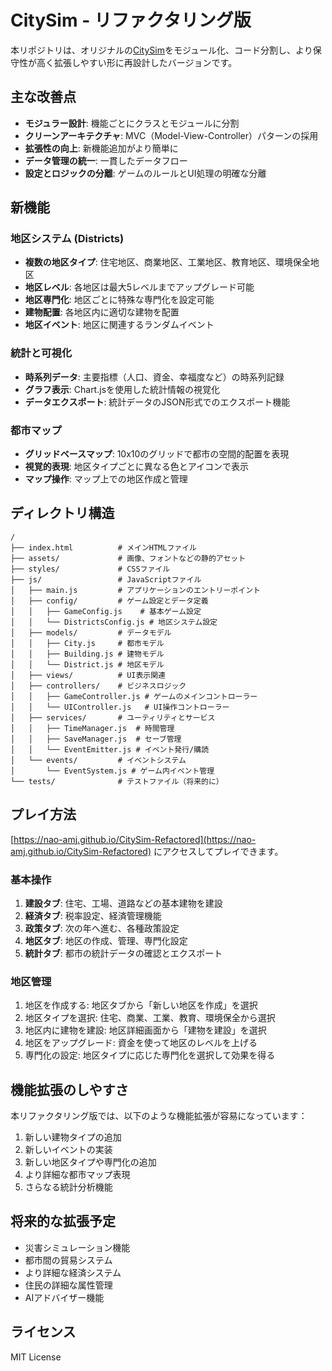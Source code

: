 # CitySim - リファクタリング版

本リポジトリは、オリジナルの[CitySim](https://github.com/nao-amj/CitySim)をモジュール化、コード分割し、より保守性が高く拡張しやすい形に再設計したバージョンです。

## 主な改善点

- **モジュラー設計**: 機能ごとにクラスとモジュールに分割
- **クリーンアーキテクチャ**: MVC（Model-View-Controller）パターンの採用
- **拡張性の向上**: 新機能追加がより簡単に
- **データ管理の統一**: 一貫したデータフロー
- **設定とロジックの分離**: ゲームのルールとUI処理の明確な分離

## 新機能

### 地区システム (Districts)
- **複数の地区タイプ**: 住宅地区、商業地区、工業地区、教育地区、環境保全地区
- **地区レベル**: 各地区は最大5レベルまでアップグレード可能
- **地区専門化**: 地区ごとに特殊な専門化を設定可能
- **建物配置**: 各地区内に適切な建物を配置
- **地区イベント**: 地区に関連するランダムイベント

### 統計と可視化
- **時系列データ**: 主要指標（人口、資金、幸福度など）の時系列記録
- **グラフ表示**: Chart.jsを使用した統計情報の視覚化
- **データエクスポート**: 統計データのJSON形式でのエクスポート機能

### 都市マップ
- **グリッドベースマップ**: 10x10のグリッドで都市の空間的配置を表現
- **視覚的表現**: 地区タイプごとに異なる色とアイコンで表示
- **マップ操作**: マップ上での地区作成と管理

## ディレクトリ構造

```
/
├── index.html          # メインHTMLファイル
├── assets/             # 画像、フォントなどの静的アセット
├── styles/             # CSSファイル
├── js/                 # JavaScriptファイル
│   ├── main.js         # アプリケーションのエントリーポイント
│   ├── config/         # ゲーム設定とデータ定義
│   │   ├── GameConfig.js    # 基本ゲーム設定
│   │   └── DistrictsConfig.js # 地区システム設定
│   ├── models/         # データモデル
│   │   ├── City.js     # 都市モデル
│   │   ├── Building.js # 建物モデル
│   │   └── District.js # 地区モデル
│   ├── views/          # UI表示関連
│   ├── controllers/    # ビジネスロジック
│   │   ├── GameController.js # ゲームのメインコントローラー
│   │   └── UIController.js   # UI操作コントローラー
│   ├── services/       # ユーティリティとサービス
│   │   ├── TimeManager.js  # 時間管理
│   │   ├── SaveManager.js  # セーブ管理
│   │   └── EventEmitter.js # イベント発行/購読
│   └── events/         # イベントシステム
│       └── EventSystem.js # ゲーム内イベント管理
└── tests/              # テストファイル（将来的に）
```

## プレイ方法

[https://nao-amj.github.io/CitySim-Refactored](https://nao-amj.github.io/CitySim-Refactored) にアクセスしてプレイできます。

### 基本操作
1. **建設タブ**: 住宅、工場、道路などの基本建物を建設
2. **経済タブ**: 税率設定、経済管理機能
3. **政策タブ**: 次の年へ進む、各種政策設定
4. **地区タブ**: 地区の作成、管理、専門化設定
5. **統計タブ**: 都市の統計データの確認とエクスポート

### 地区管理
1. 地区を作成する: 地区タブから「新しい地区を作成」を選択
2. 地区タイプを選択: 住宅、商業、工業、教育、環境保全から選択
3. 地区内に建物を建設: 地区詳細画面から「建物を建設」を選択
4. 地区をアップグレード: 資金を使って地区のレベルを上げる
5. 専門化の設定: 地区タイプに応じた専門化を選択して効果を得る

## 機能拡張のしやすさ

本リファクタリング版では、以下のような機能拡張が容易になっています：

1. 新しい建物タイプの追加
2. 新しいイベントの実装
3. 新しい地区タイプや専門化の追加
4. より詳細な都市マップ表現
5. さらなる統計分析機能

## 将来的な拡張予定

- 災害シミュレーション機能
- 都市間の貿易システム
- より詳細な経済システム
- 住民の詳細な属性管理
- AIアドバイザー機能

## ライセンス

MIT License
